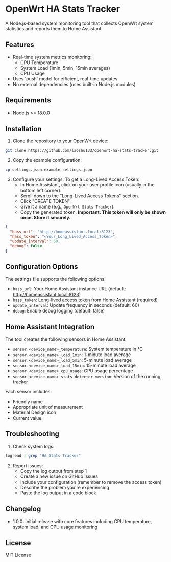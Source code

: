 # OpenWrt HA Stats Tracker

A Node.js-based system monitoring tool that collects OpenWrt system statistics and reports them to Home Assistant.

## Features

- Real-time system metrics monitoring:
  - CPU Temperature
  - System Load (1min, 5min, 15min averages)
  - CPU Usage
- Uses 'push' model for efficient, real-time updates
- No external dependencies (uses built-in Node.js modules)

## Requirements

- Node.js >= 18.0.0

## Installation

1. Clone the repository to your OpenWrt device:
```bash
git clone https://github.com/laoshu133/openwrt-ha-stats-tracker.git
```

2. Copy the example configuration:
```bash
cp settings.json.example settings.json
```

3. Configure your settings:
   To get a Long-Lived Access Token:
    - In Home Assistant, click on your user profile icon (usually in the bottom left corner).
    - Scroll down to the "Long-Lived Access Tokens" section.
    - Click "CREATE TOKEN".
    - Give it a name (e.g., `OpenWrt Stats Tracker`).
    - Copy the generated token. **Important: This token will only be shown once. Store it securely.**

```json
{
  "hass_url": "http://homeassistant.local:8123",
  "hass_token": "<Your_Long_Lived_Access_Token>",
  "update_interval": 60,
  "debug": false
}
```

## Configuration Options

The settings file supports the following options:

- `hass_url`: Your Home Assistant instance URL (default: http://homeassistant.local:8123)
- `hass_token`: Long-lived access token from Home Assistant (required)
- `update_interval`: Update frequency in seconds (default: 60)
- `debug`: Enable debug logging (default: false)

## Home Assistant Integration

The tool creates the following sensors in Home Assistant:

- `sensor.<device_name>_temperature`: System temperature in °C
- `sensor.<device_name>_load_1min`: 1-minute load average
- `sensor.<device_name>_load_5min`: 5-minute load average
- `sensor.<device_name>_load_15min`: 15-minute load average
- `sensor.<device_name>_cpu_usage`: CPU usage percentage
- `sensor.<device_name>_stats_detector_version`: Version of the running tracker

Each sensor includes:
- Friendly name
- Appropriate unit of measurement
- Material Design icon
- Current value

## Troubleshooting

1. Check system logs:
```bash
logread | grep "HA Stats Tracker"
```

2. Report issues:
    - Copy the log output from step 1
    - Create a new issue on GitHub Issues
    - Include your configuration (remember to remove the access token)
    - Describe the problem you're experiencing
    - Paste the log output in a code block

## Changelog
- 1.0.0: Initial release with core features including CPU temperature, system load, and CPU usage monitoring

## License

MIT License
